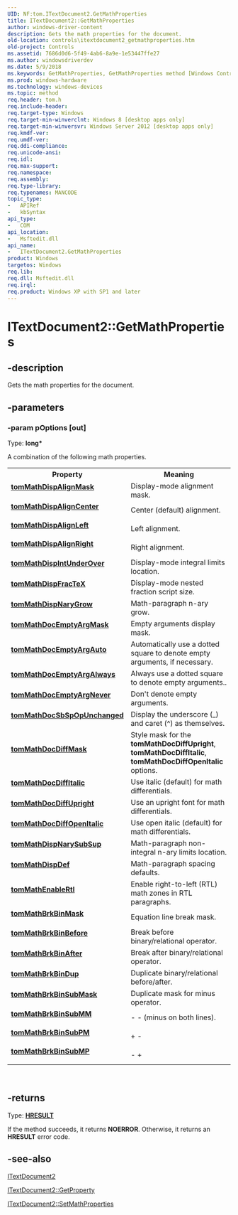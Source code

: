 ```yaml
---
UID: NF:tom.ITextDocument2.GetMathProperties
title: ITextDocument2::GetMathProperties
author: windows-driver-content
description: Gets the math properties for the document.
old-location: controls\itextdocument2_getmathproperties.htm
old-project: Controls
ms.assetid: 7686d0d6-5f49-4ab6-8a9e-1e53447ffe27
ms.author: windowsdriverdev
ms.date: 5/9/2018
ms.keywords: GetMathProperties, GetMathProperties method [Windows Controls], GetMathProperties method [Windows Controls],ITextDocument2 interface, ITextDocument2 interface [Windows Controls],GetMathProperties method, ITextDocument2.GetMathProperties, ITextDocument2::GetMathProperties, controls.itextdocument2_getmathproperties, tom/ITextDocument2::GetMathProperties, tomMathBrkBinAfter, tomMathBrkBinBefore, tomMathBrkBinDup, tomMathBrkBinMask, tomMathBrkBinSubMM, tomMathBrkBinSubMP, tomMathBrkBinSubMask, tomMathBrkBinSubPM, tomMathDispAlignCenter, tomMathDispAlignLeft, tomMathDispAlignMask, tomMathDispAlignRight, tomMathDispDef, tomMathDispFracTeX, tomMathDispIntUnderOver, tomMathDispNaryGrow, tomMathDispNarySubSup, tomMathDocDiffItalic, tomMathDocDiffMask, tomMathDocDiffOpenItalic, tomMathDocDiffUpright, tomMathDocEmptyArgAlways, tomMathDocEmptyArgAuto, tomMathDocEmptyArgMask, tomMathDocEmptyArgNever, tomMathDocSbSpOpUnchanged, tomMathEnableRtl
ms.prod: windows-hardware
ms.technology: windows-devices
ms.topic: method
req.header: tom.h
req.include-header: 
req.target-type: Windows
req.target-min-winverclnt: Windows 8 [desktop apps only]
req.target-min-winversvr: Windows Server 2012 [desktop apps only]
req.kmdf-ver: 
req.umdf-ver: 
req.ddi-compliance: 
req.unicode-ansi: 
req.idl: 
req.max-support: 
req.namespace: 
req.assembly: 
req.type-library: 
req.typenames: MANCODE
topic_type:
-	APIRef
-	kbSyntax
api_type:
-	COM
api_location:
-	Msftedit.dll
api_name:
-	ITextDocument2.GetMathProperties
product: Windows
targetos: Windows
req.lib: 
req.dll: Msftedit.dll
req.irql: 
req.product: Windows XP with SP1 and later
---
```


# ITextDocument2::GetMathProperties


## -description


Gets the math properties for the document.


## -parameters




### -param pOptions [out]

Type: <b>long*</b>

A combination of the following math properties. 

<table>
<tr>
<th>Property</th>
<th>Meaning</th>
</tr>
<tr>
<td width="40%"><a id="tomMathDispAlignMask"></a><a id="tommathdispalignmask"></a><a id="TOMMATHDISPALIGNMASK"></a><dl>
<dt><b><a href="tomconstants.htm">tomMathDispAlignMask</a></b></dt>
</dl>
</td>
<td width="60%">
Display-mode alignment mask.

</td>
</tr>
<tr>
<td width="40%"><a id="tomMathDispAlignCenter"></a><a id="tommathdispaligncenter"></a><a id="TOMMATHDISPALIGNCENTER"></a><dl>
<dt><b><a href="tomconstants.htm">tomMathDispAlignCenter</a></b></dt>
</dl>
</td>
<td width="60%">
Center (default) alignment.

</td>
</tr>
<tr>
<td width="40%"><a id="tomMathDispAlignLeft"></a><a id="tommathdispalignleft"></a><a id="TOMMATHDISPALIGNLEFT"></a><dl>
<dt><b><a href="tomconstants.htm">tomMathDispAlignLeft</a></b></dt>
</dl>
</td>
<td width="60%">
Left alignment.

</td>
</tr>
<tr>
<td width="40%"><a id="tomMathDispAlignRight"></a><a id="tommathdispalignright"></a><a id="TOMMATHDISPALIGNRIGHT"></a><dl>
<dt><b><a href="tomconstants.htm">tomMathDispAlignRight</a></b></dt>
</dl>
</td>
<td width="60%">
Right alignment.

</td>
</tr>
<tr>
<td width="40%"><a id="tomMathDispIntUnderOver"></a><a id="tommathdispintunderover"></a><a id="TOMMATHDISPINTUNDEROVER"></a><dl>
<dt><b><a href="tomconstants.htm">tomMathDispIntUnderOver</a></b></dt>
</dl>
</td>
<td width="60%">
Display-mode integral limits location.

</td>
</tr>
<tr>
<td width="40%"><a id="tomMathDispFracTeX"></a><a id="tommathdispfractex"></a><a id="TOMMATHDISPFRACTEX"></a><dl>
<dt><b><a href="tomconstants.htm">tomMathDispFracTeX</a></b></dt>
</dl>
</td>
<td width="60%">
Display-mode nested fraction script size.

</td>
</tr>
<tr>
<td width="40%"><a id="tomMathDispNaryGrow"></a><a id="tommathdispnarygrow"></a><a id="TOMMATHDISPNARYGROW"></a><dl>
<dt><b><a href="tomconstants.htm">tomMathDispNaryGrow</a></b></dt>
</dl>
</td>
<td width="60%">
Math-paragraph n-ary grow.

</td>
</tr>
<tr>
<td width="40%"><a id="tomMathDocEmptyArgMask"></a><a id="tommathdocemptyargmask"></a><a id="TOMMATHDOCEMPTYARGMASK"></a><dl>
<dt><b><a href="tomconstants.htm">tomMathDocEmptyArgMask</a></b></dt>
</dl>
</td>
<td width="60%">
Empty arguments display mask.

</td>
</tr>
<tr>
<td width="40%"><a id="tomMathDocEmptyArgAuto_"></a><a id="tommathdocemptyargauto_"></a><a id="TOMMATHDOCEMPTYARGAUTO_"></a><dl>
<dt><b><a href="tomconstants.htm">tomMathDocEmptyArgAuto </a></b></dt>
</dl>
</td>
<td width="60%">
Automatically use a dotted square to denote empty arguments, if necessary.

</td>
</tr>
<tr>
<td width="40%"><a id="tomMathDocEmptyArgAlways"></a><a id="tommathdocemptyargalways"></a><a id="TOMMATHDOCEMPTYARGALWAYS"></a><dl>
<dt><b><a href="tomconstants.htm">tomMathDocEmptyArgAlways</a></b></dt>
</dl>
</td>
<td width="60%">
Always use a dotted square to denote empty arguments..

</td>
</tr>
<tr>
<td width="40%"><a id="tomMathDocEmptyArgNever"></a><a id="tommathdocemptyargnever"></a><a id="TOMMATHDOCEMPTYARGNEVER"></a><dl>
<dt><b><a href="tomconstants.htm">tomMathDocEmptyArgNever</a></b></dt>
</dl>
</td>
<td width="60%">
Don't denote empty arguments. 

</td>
</tr>
<tr>
<td width="40%"><a id="tomMathDocSbSpOpUnchanged"></a><a id="tommathdocsbspopunchanged"></a><a id="TOMMATHDOCSBSPOPUNCHANGED"></a><dl>
<dt><b><a href="tomconstants.htm">tomMathDocSbSpOpUnchanged</a></b></dt>
</dl>
</td>
<td width="60%">
Display the underscore (_) and caret (^) as themselves.

</td>
</tr>
<tr>
<td width="40%"><a id="tomMathDocDiffMask"></a><a id="tommathdocdiffmask"></a><a id="TOMMATHDOCDIFFMASK"></a><dl>
<dt><b><a href="tomconstants.htm">tomMathDocDiffMask</a></b></dt>
</dl>
</td>
<td width="60%">
Style mask for the <b>tomMathDocDiffUpright</b>, <b>tomMathDocDiffItalic</b>, <b>tomMathDocDiffOpenItalic </b>options.

</td>
</tr>
<tr>
<td width="40%"><a id="tomMathDocDiffItalic"></a><a id="tommathdocdiffitalic"></a><a id="TOMMATHDOCDIFFITALIC"></a><dl>
<dt><b><a href="tomconstants.htm">tomMathDocDiffItalic</a></b></dt>
</dl>
</td>
<td width="60%">
Use italic (default) for math differentials.

</td>
</tr>
<tr>
<td width="40%"><a id="tomMathDocDiffUpright"></a><a id="tommathdocdiffupright"></a><a id="TOMMATHDOCDIFFUPRIGHT"></a><dl>
<dt><b><a href="tomconstants.htm">tomMathDocDiffUpright</a></b></dt>
</dl>
</td>
<td width="60%">
Use an upright font for math differentials.

</td>
</tr>
<tr>
<td width="40%"><a id="tomMathDocDiffOpenItalic"></a><a id="tommathdocdiffopenitalic"></a><a id="TOMMATHDOCDIFFOPENITALIC"></a><dl>
<dt><b><a href="tomconstants.htm">tomMathDocDiffOpenItalic</a></b></dt>
</dl>
</td>
<td width="60%">
Use open italic (default) for math differentials.

</td>
</tr>
<tr>
<td width="40%"><a id="tomMathDispNarySubSup"></a><a id="tommathdispnarysubsup"></a><a id="TOMMATHDISPNARYSUBSUP"></a><dl>
<dt><b><a href="tomconstants.htm">tomMathDispNarySubSup</a></b></dt>
</dl>
</td>
<td width="60%">
Math-paragraph non-integral n-ary limits location.

</td>
</tr>
<tr>
<td width="40%"><a id="tomMathDispDef"></a><a id="tommathdispdef"></a><a id="TOMMATHDISPDEF"></a><dl>
<dt><b><a href="tomconstants.htm">tomMathDispDef</a></b></dt>
</dl>
</td>
<td width="60%">
Math-paragraph spacing defaults.

</td>
</tr>
<tr>
<td width="40%"><a id="tomMathEnableRtl"></a><a id="tommathenablertl"></a><a id="TOMMATHENABLERTL"></a><dl>
<dt><b><a href="tomconstants.htm">tomMathEnableRtl</a></b></dt>
</dl>
</td>
<td width="60%">
Enable right-to-left (RTL) math zones in RTL paragraphs.

</td>
</tr>
<tr>
<td width="40%"><a id="tomMathBrkBinMask"></a><a id="tommathbrkbinmask"></a><a id="TOMMATHBRKBINMASK"></a><dl>
<dt><b><a href="tomconstants.htm">tomMathBrkBinMask</a></b></dt>
</dl>
</td>
<td width="60%">
Equation line break mask.

</td>
</tr>
<tr>
<td width="40%"><a id="tomMathBrkBinBefore"></a><a id="tommathbrkbinbefore"></a><a id="TOMMATHBRKBINBEFORE"></a><dl>
<dt><b><a href="tomconstants.htm">tomMathBrkBinBefore</a></b></dt>
</dl>
</td>
<td width="60%">
Break before binary/relational operator.

</td>
</tr>
<tr>
<td width="40%"><a id="tomMathBrkBinAfter"></a><a id="tommathbrkbinafter"></a><a id="TOMMATHBRKBINAFTER"></a><dl>
<dt><b><a href="tomconstants.htm">tomMathBrkBinAfter</a></b></dt>
</dl>
</td>
<td width="60%">
Break after binary/relational operator.

</td>
</tr>
<tr>
<td width="40%"><a id="tomMathBrkBinDup"></a><a id="tommathbrkbindup"></a><a id="TOMMATHBRKBINDUP"></a><dl>
<dt><b><a href="tomconstants.htm">tomMathBrkBinDup</a></b></dt>
</dl>
</td>
<td width="60%">
Duplicate binary/relational before/after.

</td>
</tr>
<tr>
<td width="40%"><a id="tomMathBrkBinSubMask"></a><a id="tommathbrkbinsubmask"></a><a id="TOMMATHBRKBINSUBMASK"></a><dl>
<dt><b><a href="tomconstants.htm">tomMathBrkBinSubMask</a></b></dt>
</dl>
</td>
<td width="60%">
Duplicate mask for minus operator.

</td>
</tr>
<tr>
<td width="40%"><a id="tomMathBrkBinSubMM"></a><a id="tommathbrkbinsubmm"></a><a id="TOMMATHBRKBINSUBMM"></a><dl>
<dt><b><a href="tomconstants.htm">tomMathBrkBinSubMM</a></b></dt>
</dl>
</td>
<td width="60%">
- - (minus on both lines).

</td>
</tr>
<tr>
<td width="40%"><a id="tomMathBrkBinSubPM"></a><a id="tommathbrkbinsubpm"></a><a id="TOMMATHBRKBINSUBPM"></a><dl>
<dt><b><a href="tomconstants.htm">tomMathBrkBinSubPM</a></b></dt>
</dl>
</td>
<td width="60%">
+ -

</td>
</tr>
<tr>
<td width="40%"><a id="tomMathBrkBinSubMP"></a><a id="tommathbrkbinsubmp"></a><a id="TOMMATHBRKBINSUBMP"></a><dl>
<dt><b><a href="tomconstants.htm">tomMathBrkBinSubMP</a></b></dt>
</dl>
</td>
<td width="60%">
- +

</td>
</tr>
</table>
 


## -returns



Type: <b><a href="https://msdn.microsoft.com/4553cafc-450e-4493-a4d4-cb6e2f274d46">HRESULT</a></b>

If the method succeeds, it returns <b>NOERROR</b>. Otherwise, it returns an <b>HRESULT</b> error code.




## -see-also




<a href="https://msdn.microsoft.com/0b0a54d7-7606-41f6-b8be-6367d9180ef4">ITextDocument2</a>



<a href="https://msdn.microsoft.com/30775a51-0e63-453e-ac94-39d4510002f0">  ITextDocument2::GetProperty</a>



<a href="https://msdn.microsoft.com/a688354b-b231-44fc-9cfb-32c8e8b1361f">  ITextDocument2::SetMathProperties</a>
 

 

